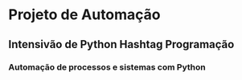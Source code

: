 # Projeto de Automação

## Intensivão de Python Hashtag Programação
### Automação de processos e sistemas com Python

